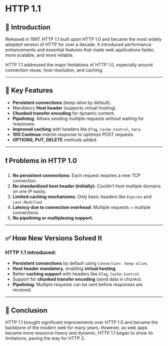# HTTP 1.1

## 📌 Introduction
Released in 1997, HTTP 1.1 built upon HTTP 1.0 and became the most widely adopted version of HTTP for over a decade. It introduced performance enhancements and essential features that made web applications faster, more scalable, and more reliable.

HTTP 1.1 addressed the major limitations of HTTP 1.0, especially around connection reuse, host resolution, and caching.

---

## 🚀 Key Features
- **Persistent connections** (keep-alive by default).
- Mandatory **Host header** (supports virtual hosting).
- **Chunked transfer encoding** for dynamic content.
- **Pipelining**: Allows sending multiple requests without waiting for responses.
- **Improved caching** with headers like `ETag`, `Cache-Control`, `Vary`.
- **100 Continue** interim response to optimize POST requests.
- **OPTIONS, PUT, DELETE** methods added.

---

## ❗ Problems in HTTP 1.0
1. **No persistent connections:** Each request requires a new TCP connection.
2. **No standardized host header (initially):** Couldn’t host multiple domains on one IP easily.
3. **Limited caching mechanisms:** Only basic headers like `Expires` and `Last-Modified`.
4. **Latency due to connection overhead:** Multiple requests = multiple connections.
5. **No pipelining or multiplexing support.**

---

## ✅ How New Versions Solved It
### HTTP 1.1 introduced:
- **Persistent connections** by default using `Connection: keep-alive`.
- **Host header mandatory**, enabling **virtual hosting**.
- Better **caching support** with headers like `ETag`, `Cache-Control`.
- Support for **chunked transfer encoding** (send data in chunks).
- **Pipelining**: Multiple requests can be sent before responses are received.

---

## 🧾 Conclusion
HTTP 1.1 brought significant improvements over HTTP 1.0 and became the backbone of the modern web for many years. However, as web apps became more resource-heavy and dynamic, HTTP 1.1 began to show its limitations, paving the way for HTTP 2.